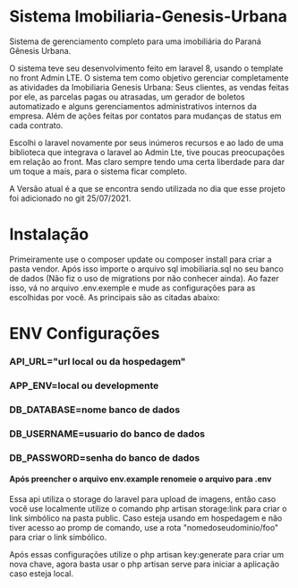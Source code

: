 # Sistema Imobiliaria-Genesis-Urbana
Sistema de gerenciamento completo para uma imobiliária do Paraná Gênesis Urbana.

O sistema teve seu desenvolvimento feito em laravel 8, usando o template no front Admin LTE. O sistema tem como objetivo gerenciar completamente as atividades da Imobiliaria Genesis Urbana: Seus clientes, as vendas feitas por ele, as parcelas pagas ou atrasadas, um gerador de boletos automatizado e alguns gerenciamentos administrativos internos da empresa. Além de ações feitas por contatos para mudanças de status em cada contrato.

Escolhi o laravel novamente por seus inúmeros recursos e ao lado de uma biblioteca que integrava o laravel ao Admin Lte, tive poucas preocupações em relação ao front. Mas claro sempre tendo uma certa liberdade para dar um toque a mais, para o sistema ficar completo.

A Versão atual é a que se encontra sendo utilizada no dia que esse projeto foi adicionado no git 25/07/2021.

# Instalação
Primeiramente use o composer update ou composer install para criar a pasta vendor. Após isso importe o arquivo sql imobiliaria.sql no seu banco de dados (Não fiz o uso de migrations por não conhecer ainda). Ao fazer isso, vá no arquivo .env.exemple e mude as configurações para as escolhidas por você. As principais são as citadas abaixo:

# ENV Configurações
### API_URL="url local ou da hospedagem" 
### APP_ENV=local ou developmente 
### DB_DATABASE=nome banco de dados 
### DB_USERNAME=usuario do banco de dados 
### DB_PASSWORD=senha do banco de dados

#### Após preencher o arquivo env.example renomeie o arquivo para .env

Essa api utiliza o storage do laravel para upload de imagens, então caso você use localmente utilize o comando php artisan storage:link para criar o link simbólico na pasta public. Caso esteja usando em hospedagem e não tiver acesso ao promp de comando, use a rota "nomedoseudominio/foo" para criar o link simbólico.

Após essas configurações utilize o php artisan key:generate para criar um nova chave, agora basta usar o php artisan serve para iniciar a aplicação caso esteja local.

